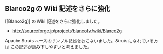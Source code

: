 ##  Blanco2g の Wiki 記述をさらに強化

[[Blanco2g]] の Wiki 記述をさらに強化しました。


*  http://sourceforge.jp/projects/blancofw/wiki/Blanco2g

Apache Struts ベースのサンプル記述をおこないました。Struts になれている方は この記述が読み下しやすいと考えました。


